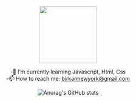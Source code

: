<div id="header" align="center" >
  <img src="https://media.giphy.com/media/BXjqytvu9bKzCUHdzz/giphy.gif" width="150"/>



-🌱 I’m currently learning Javascript, Html, Css <br>
-📫 How to reach me: birkannewyork@gmail.com



![Anurag's GitHub stats](https://github-readme-stats.vercel.app/api?username=tokyoparis&show_icons=true&theme=radical)
</div>

